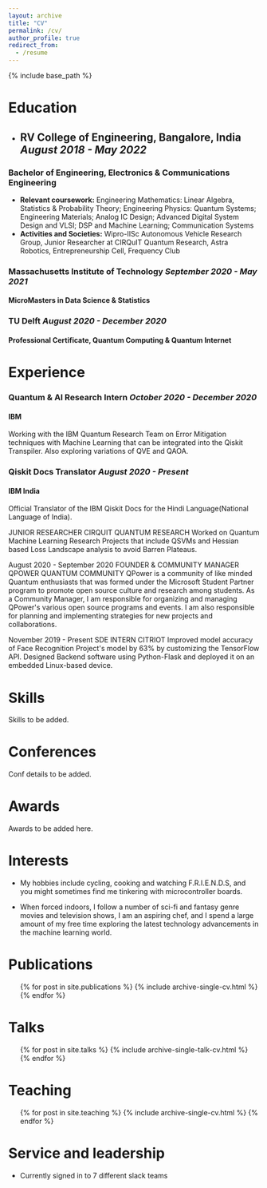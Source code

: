 ```yaml
---
layout: archive
title: "CV"
permalink: /cv/
author_profile: true
redirect_from:
  - /resume
---
```


{% include base_path %}

Education
=======  

- ## RV College of Engineering, Bangalore, India                         *August 2018 - May 2022*
### Bachelor of Engineering, Electronics & Communications Engineering
  - **Relevant coursework:** Engineering Mathematics: Linear Algebra, Statistics & Probability Theory; Engineering Physics: Quantum Systems; Engineering Materials; Analog IC Design; Advanced Digital System Design and VLSI; DSP and Machine Learning; Communication Systems
  - **Activities and Societies:** Wipro-IISc Autonomous Vehicle Research Group, Junior Researcher at CIRQuIT Quantum Research, Astra Robotics, Entrepreneurship Cell, Frequency Club


### Massachusetts Institute of Technology                               *September 2020 - May 2021*
#### MicroMasters in Data Science & Statistics

### TU Delft                                                            *August 2020 - December 2020*
#### Professional Certificate, Quantum Computing & Quantum Internet
  

Experience
========

### Quantum & AI Research Intern                                        *October 2020 - December 2020*
#### IBM
Working with the IBM Quantum Research Team on Error Mitigation techniques with Machine Learning that can be integrated into the Qiskit Transpiler. Also exploring variations of QVE and QAOA.


### Qiskit Docs Translator                                              *August 2020 - Present*
#### IBM India
Official Translator of the IBM Qiskit Docs for the Hindi Language(National Language of India).


JUNIOR RESEARCHER
CIRQUIT QUANTUM RESEARCH
Worked on Quantum Machine Learning Research Projects that include QSVMs and Hessian based Loss Landscape analysis to avoid Barren Plateaus.

August 2020 - September 2020
FOUNDER & COMMUNITY MANAGER
QPOWER QUANTUM COMMUNITY
QPower is a community of like minded Quantum enthusiasts that was formed under the Microsoft Student Partner program to promote open source culture and research among students. As a Community Manager, I am responsible for organizing and managing QPower's various open source programs and events. I am also responsible for planning and implementing strategies for new projects and collaborations.

November 2019 - Present
SDE INTERN
CITRIOT
Improved model accuracy of Face Recognition Project's model by 63% by customizing the TensorFlow API. Designed Backend software using Python-Flask and deployed it on an embedded Linux-based device.



  
# Skills #
Skills to be added.

# Conferences #
Conf details to be added.

# Awards #
Awards to be added here.

# Interests #

- My hobbies include cycling, cooking and watching F.R.I.E.N.D.S, and you might sometimes find me tinkering with microcontroller boards.

- When forced indoors, I follow a number of sci-fi and fantasy genre movies and television shows, I am an aspiring chef, and I spend a large amount of my free time exploring the latest technology advancements in the machine learning world.

Publications
======
  <ul>{% for post in site.publications %}
    {% include archive-single-cv.html %}
  {% endfor %}</ul>
  
Talks
======
  <ul>{% for post in site.talks %}
    {% include archive-single-talk-cv.html %}
  {% endfor %}</ul>
  
Teaching
======
  <ul>{% for post in site.teaching %}
    {% include archive-single-cv.html %}
  {% endfor %}</ul>
  
Service and leadership
======
* Currently signed in to 7 different slack teams
